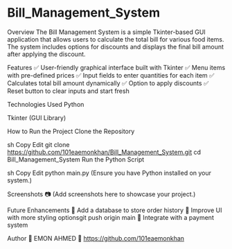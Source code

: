 # Bill_Management_System

Overview
The Bill Management System is a simple Tkinter-based GUI application that allows users to calculate the total bill for various food items. The system includes options for discounts and displays the final bill amount after applying the discount.

Features
✅ User-friendly graphical interface built with Tkinter
✅ Menu items with pre-defined prices
✅ Input fields to enter quantities for each item
✅ Calculates total bill amount dynamically
✅ Option to apply discounts
✅ Reset button to clear inputs and start fresh

Technologies Used
Python

Tkinter (GUI Library)

How to Run the Project
Clone the Repository

sh
Copy
Edit
git clone https://github.com/101eaemonkhan/Bill_Management_System.git
cd Bill_Management_System
Run the Python Script

sh
Copy
Edit
python main.py
(Ensure you have Python installed on your system.)

Screenshots
📷 (Add screenshots here to showcase your project.)

Future Enhancements
🔹 Add a database to store order history
🔹 Improve UI with more styling optionsgit push origin main
🔹 Integrate with a payment system

Author
👤 EMON AHMED
🔗 https://github.com/101eaemonkhan
